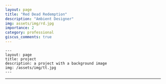 ```yaml
---
layout: page
title: "Red Dead Redemption"
description: "Ambient Designer"
img: assets/img/rd.jpg
importance: 2
category: professional
giscus_comments: true
---
```


    ---
    layout: page
    title: project
    description: a project with a background image
    img: /assets/img/tt.jpg
    ---

---
